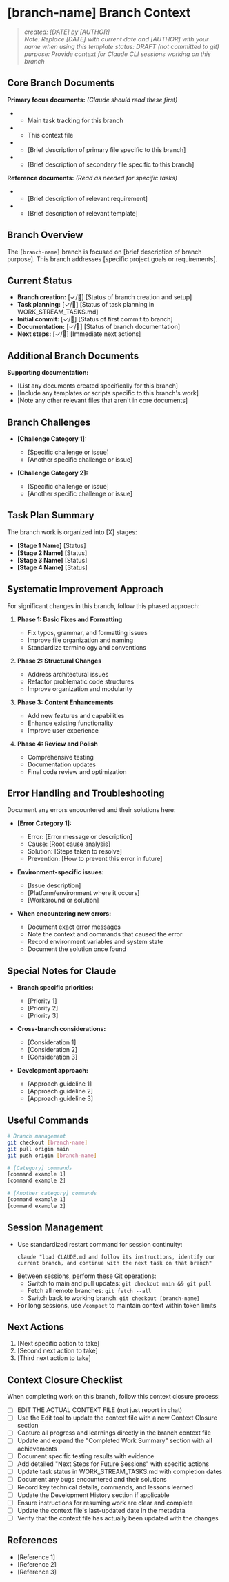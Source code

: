 # [branch-name] Branch Context

> _created: [DATE] by [AUTHOR]_  
> _Note: Replace [DATE] with current date and [AUTHOR] with your name when using this template_
> _status: DRAFT (not committed to git)_  
> _purpose: Provide context for Claude CLI sessions working on this branch_  

## Core Branch Documents

**Primary focus documents:** _(Claude should read these first)_
-  - Main task tracking for this branch
-  - This context file
-  - [Brief description of primary file specific to this branch]
-  - [Brief description of secondary file specific to this branch]

**Reference documents:** _(Read as needed for specific tasks)_
-  - [Brief description of relevant requirement]
-  - [Brief description of relevant template]

## Branch Overview

The `[branch-name]` branch is focused on [brief description of branch purpose]. This branch addresses [specific project goals or requirements].

## Current Status

- **Branch creation:** [✓/🔄] [Status of branch creation and setup]
- **Task planning:** [✓/🔄] [Status of task planning in WORK_STREAM_TASKS.md]
- **Initial commit:** [✓/🔄] [Status of first commit to branch]
- **Documentation:** [✓/🔄] [Status of branch documentation]
- **Next steps:** [✓/🔄] [Immediate next actions]

## Additional Branch Documents

**Supporting documentation:**
- [List any documents created specifically for this branch]
- [Include any templates or scripts specific to this branch's work]
- [Note any other relevant files that aren't in core documents]

## Branch Challenges

- **[Challenge Category 1]:** 
  - [Specific challenge or issue]
  - [Another specific challenge or issue]

- **[Challenge Category 2]:**
  - [Specific challenge or issue]
  - [Another specific challenge or issue]

## Task Plan Summary

The branch work is organized into [X] stages:

- **[Stage 1 Name]** [Status]
- **[Stage 2 Name]** [Status]
- **[Stage 3 Name]** [Status]
- **[Stage 4 Name]** [Status]

## Systematic Improvement Approach

For significant changes in this branch, follow this phased approach:

1. **Phase 1: Basic Fixes and Formatting**
   - Fix typos, grammar, and formatting issues
   - Improve file organization and naming
   - Standardize terminology and conventions

2. **Phase 2: Structural Changes**
   - Address architectural issues
   - Refactor problematic code structures
   - Improve organization and modularity

3. **Phase 3: Content Enhancements**
   - Add new features and capabilities
   - Enhance existing functionality
   - Improve user experience

4. **Phase 4: Review and Polish**
   - Comprehensive testing
   - Documentation updates
   - Final code review and optimization

## Error Handling and Troubleshooting

Document any errors encountered and their solutions here:

- **[Error Category 1]:**
  - Error: [Error message or description]
  - Cause: [Root cause analysis]
  - Solution: [Steps taken to resolve]
  - Prevention: [How to prevent this error in future]

- **Environment-specific issues:**
  - [Issue description]
  - [Platform/environment where it occurs]
  - [Workaround or solution]

- **When encountering new errors:**
  - Document exact error messages
  - Note the context and commands that caused the error
  - Record environment variables and system state
  - Document the solution once found

## Special Notes for Claude

- **Branch specific priorities:**
  - [Priority 1]
  - [Priority 2]
  - [Priority 3]

- **Cross-branch considerations:**
  - [Consideration 1]
  - [Consideration 2]
  - [Consideration 3]

- **Development approach:**
  - [Approach guideline 1]
  - [Approach guideline 2]
  - [Approach guideline 3]

## Useful Commands

```bash
# Branch management
git checkout [branch-name]
git pull origin main
git push origin [branch-name]

# [Category] commands
[command example 1]
[command example 2]

# [Another category] commands
[command example 1]
[command example 2]
```

## Session Management

- Use standardized restart command for session continuity:
  ```
  claude "load CLAUDE.md and follow its instructions, identify our current branch, and continue with the next task on that branch"
  ```
- Between sessions, perform these Git operations:
  - Switch to main and pull updates: `git checkout main && git pull`
  - Fetch all remote branches: `git fetch --all`
  - Switch back to working branch: `git checkout [branch-name]`
- For long sessions, use `/compact` to maintain context within token limits

## Next Actions

1. [Next specific action to take]
2. [Second next action to take]
3. [Third next action to take]

## Context Closure Checklist

When completing work on this branch, follow this context closure process:

- [ ] EDIT THE ACTUAL CONTEXT FILE (not just report in chat)
- [ ] Use the Edit tool to update the context file with a new Context Closure section
- [ ] Capture all progress and learnings directly in the branch context file
- [ ] Update and expand the "Completed Work Summary" section with all achievements
- [ ] Document specific testing results with evidence
- [ ] Add detailed "Next Steps for Future Sessions" with specific actions
- [ ] Update task status in WORK_STREAM_TASKS.md with completion dates
- [ ] Document any bugs encountered and their solutions
- [ ] Record key technical details, commands, and lessons learned
- [ ] Update the Development History section if applicable
- [ ] Ensure instructions for resuming work are clear and complete
- [ ] Update the context file's last-updated date in the metadata
- [ ] Verify that the context file has actually been updated with the changes

## References

- [Reference 1]
- [Reference 2]
- [Reference 3]
